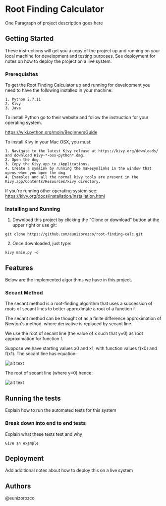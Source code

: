 # Root Finding Calculator

One Paragraph of project description goes here

## Getting Started

These instructions will get you a copy of the project up and running on your local machine for development and testing purposes. See deployment for notes on how to deploy the project on a live system.

### Prerequisites

To get the Root Finding Calculator up and running for development you need to have the following installed in your machine:

```
1. Python 2.7.11
2. Kivy 
3. Java

```

To install Python go to their website and follow the instruction for your operating system.

https://wiki.python.org/moin/BeginnersGuide


To install Kivy in your Mac OSX, you must:

```
1. Navigate to the latest Kivy release at https://kivy.org/downloads/ and download Kivy-*-osx-python*.dmg.
2. Open the dmg
3. Copy the Kivy.app to /Applications.
4. Create a symlink by running the makesymlinks in the window that opens when you open the dmg
4. Examples and all the normal kivy tools are present in the Kivy.app/Contents/Resources/kivy directory.

```

If you're running other operating system see: https://kivy.org/docs/installation/installation.html

### Installing and Running

1. Download this project by clicking the "Clone or download" button at the upper right or use git:

```
git clone https://github.com/eunizorozco/root-finding-calc.git

```

2. Once downloaded, just type:

```
kivy main.py -d

```


## Features

Below are the implemented algorithms we have in this project.

### Secant Method

The secant method is a root-finding algorithm that uses a succession of roots of secant lines to better approximate a root of a function f.

The secant method can be thought of as a finite difference approximation of Newton's method. where derivative is replaced by secant line.

We use the root of secant line (the value of x such that y=0) as root approximation for function f.

Suppose we have starting values x0 and x1, with function values f(x0) and f(x1).
The secant line has equation:

![alt text](http://planetcalc.com/cgi-bin/mimetex.cgi?%5Cfrac%7By%20-%20f%28x_1%29%7D%7Bf%28x_1%29-f%28x_0%29%7D%3D%5Cfrac%7Bx%20-%20x_1%7D%7Bx_1-x_0%7D)


The root of secant line (where у=0) hence:

![alt text](http://planetcalc.com/cgi-bin/mimetex.cgi?x%20%3D%20x_1%20-%20%5Cfrac%7Bx_1%20-%20x_0%7D%7Bf%28x_1%29-f%28x_0%29%7Df%28x_1%29)

## Running the tests

Explain how to run the automated tests for this system

### Break down into end to end tests

Explain what these tests test and why

```
Give an example
```


## Deployment

Add additional notes about how to deploy this on a live system


## Authors

@eunizorozco


